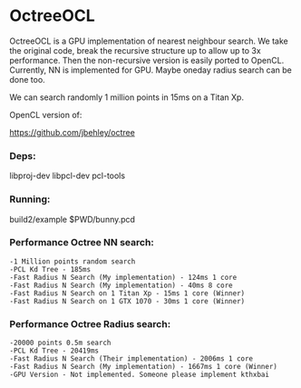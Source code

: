# OctreeOCL

OctreeOCL is a GPU implementation of nearest neighbour search. We take the original code, break the recursive structure up to allow up to 3x performance. Then the non-recursive version is easily ported to OpenCL. Currently, NN is implemented for GPU. Maybe oneday radius search can be done too. 

We can search randomly 1 million points in 15ms on a Titan Xp.

OpenCL version of:

https://github.com/jbehley/octree

### Deps:

libproj-dev
libpcl-dev
pcl-tools

### Running:

build2/example $PWD/bunny.pcd

### Performance Octree NN search:

```
-1 Million points random search
-PCL Kd Tree - 185ms
-Fast Radius N Search (My implementation) - 124ms 1 core
-Fast Radius N Search (My implementation) - 40ms 8 core
-Fast Radius N Search on 1 Titan Xp - 15ms 1 core (Winner)
-Fast Radius N Search on 1 GTX 1070 - 30ms 1 core (Winner)
```

### Performance Octree Radius search:

```
-20000 points 0.5m search
-PCL Kd Tree - 20419ms
-Fast Radius N Search (Their implementation) - 2006ms 1 core
-Fast Radius N Search (My implementation) - 1667ms 1 core (Winner)
-GPU Version - Not implemented. Someone please implement kthxbai
```
